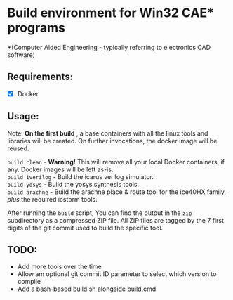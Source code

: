 # Build environment for Win32 CAE* programs
\*(Computer Aided Engineering - typically referring to electronics CAD software)  

## Requirements:
- [x] Docker

## Usage:

Note: **On the first build** , a base containers with all the linux tools and libraries will be created.
On further invocations, the docker image will be reused.

`build clean` - **Warning!** This will remove all your local Docker containers, if any. Docker images will be left as-is.  
`build iverilog` - Build the icarus verilog simulator.  
`build yosys` - Build the yosys synthesis tools.  
`build arachne` - Build the arachne place & route tool for the ice40HX family, *plus* the required icstorm tools.  

After running the `build` script, You can find the output in the `zip` subdirectory as a compressed ZIP file.
All ZIP files are tagged by the 7 first digits of the git commit used to build the specific tool.

## TODO:
- Add more tools over the time
- Allow am optional git commit ID parameter to select which version to compile
- Add a bash-based build.sh alongside build.cmd 
